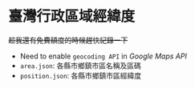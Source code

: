 # 臺灣行政區域經緯度

~~趁我還有免費額度的時候趕快紀錄一下~~
* Need to enable `geocoding API` in *Google Maps API*
* `area.json`: 各縣市鄉鎮市區名稱及區碼
* `position.json`: 各縣市鄉鎮市區經緯度
